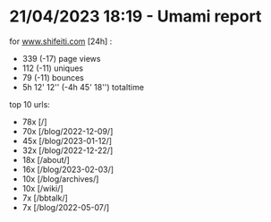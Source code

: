 # 21/04/2023 18:19 - Umami report
for www.shifeiti.com [24h] :

 - 339 (-17) page views
 - 112 (-11) uniques
 - 79 (-11) bounces
 - 5h 12' 12'' (-4h 45' 18'') totaltime


top 10 urls:
 - 78x [/]
 - 70x [/blog/2022-12-09/]
 - 45x [/blog/2023-01-12/]
 - 32x [/blog/2022-12-22/]
 - 18x [/about/]
 - 16x [/blog/2023-02-03/]
 - 10x [/blog/archives/]
 - 10x [/wiki/]
 - 7x [/bbtalk/]
 - 7x [/blog/2022-05-07/]


